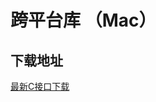 # 跨平台库 （Mac）

## 下载地址

[最新C接口下载](https://imsdk-1252463788.cos.ap-guangzhou.myqcloud.com/5.1.20/cross-platform/TIM_Cross_Platform_Mac_latest.zip)
